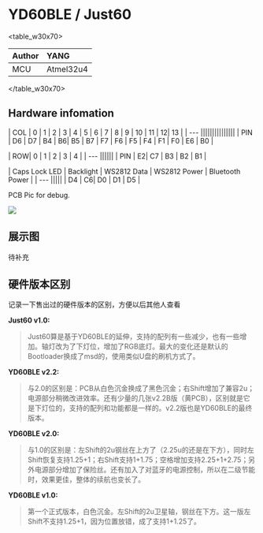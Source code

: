 # YD60BLE / Just60

<table_w30x70>

|Author |YANG |
|:--- |:--- |
|MCU|Atmel32u4|

</table_w30x70>


## Hardware infomation

| COL | 0 | 1 | 2 | 3 | 4 | 5 | 6 | 7 | 8 | 9 | 10 | 11 | 12| 13 |
| --- |||||||||||||||
| PIN | D6 | D7 | B4 | B6| B5 | B7 | F7 | F6 | F5 | F4 | F1 | F0 | E6 | B0 |

| ROW| 0 | 1 | 2 | 3 | 4 |
| --- ||||||
| PIN | E2| C7 | B3 | B2 | B1 |

| Caps Lock LED | Backlight | WS2812 Data | WS2812 Power | Bluetooth Power |
| --- |||||
| D4 | C6| D0 | D1 | D5 |


PCB Pic for debug.

![](/assets/yd60ble_pcb_check.png)


## 展示图

待补充


## 硬件版本区别
记录一下售出过的硬件版本的区别，方便以后其他人查看

**Just60 v1.0:**
> Just60算是基于YD60BLE的延伸，支持的配列有一些减少，也有一些增加。轴灯改为了下灯位，增加了RGB底灯。最大的变化还是默认的Bootloader换成了msd的，使用类似U盘的刷机方式了。

**YD60BLE v2.2:**
> 与2.0的区别是：PCB从白色沉金换成了黑色沉金；右Shift增加了兼容2u；电源部分稍微改进效率。还有少量的几张v2.2B版（黄PCB），区别就是它是下灯位的，支持的配列和功能都是一样的。v2.2版也是YD60BLE的最终版本。

**YD60BLE v2.0:**
> 与1.0的区别是：左Shift的2u钢丝在上方了（2.25u的还是在下方），同时左Shift恢复支持1.25+1；右Shift支持1+1.75；空格增加支持2.25+1+2.75；另外电源部分增加了保险丝。还有加入了对蓝牙的电源控制，所以在二级节能时，效果更佳，整体的续航也变长了。

**YD60BLE v1.0:**
> 第一个正式版本，白色沉金。左Shift的2u卫星轴，钢丝在下方。这一版左Shift不支持1.25+1，因为位置放错，成了支持1+1.25了。